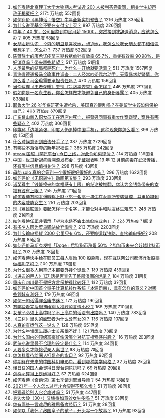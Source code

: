 1. [如何看待北京理工大学大物期末考试近 200 人被判答卷雷同，相关学生却声称无据冤枉？](https://www.zhihu.com/question/443305803) 2174 万热度 552回复
1. [如何评价《黑神话：悟空》牛年全新实机预告？](https://www.zhihu.com/question/443563130) 1216 万热度 335回复
1. [为什么说买基金不要在支付宝上买？](https://www.zhihu.com/question/441456164) 897 万热度 226回复
1. [中年了 40 岁，公司里熬到中层月薪 15000，突然接到被辞退消息，应该怎么办？](https://www.zhihu.com/question/440996574) 805 万热度 98回复
1. [女朋友新认识一个男的明显是喜欢她，想追她，我怎么说我女朋友都不相信说我想多了，怎么办？](https://www.zhihu.com/question/443086749) 737 万热度 522回复
1. [陈薇院士的康希诺疫苗三期数据单针有效率 65.7%，重症有效率 90.98%，是好消息吗？带来哪些希望？](https://www.zhihu.com/question/443526905) 517 万热度 51回复
1. [人类最后的结局都是死亡，为什么一开始就要活着？](https://www.zhihu.com/question/436642795) 513 万热度 1567回复
1. [青海贵德通报马金瑜事件调查：二人经常吵架偶尔动手，无家暴求助警情，你怎么看？马金瑜需要承担责任吗？](https://www.zhihu.com/question/443650338) 470 万热度 156回复
1. [当你放弃《王者荣耀》去玩《决战平安京》会怎样？](https://www.zhihu.com/question/316199342) 446 万热度 297回复
1. [假如你是一名永生者，你会怎样做才能避免自己的身份暴露？](https://www.zhihu.com/question/438453657) 405 万热度 838回复
1. [耶鲁大学 26 岁华裔研究生遭枪杀，美国真的很乱吗？在美留学生该如何保护自己？](https://www.zhihu.com/question/443408828) 403 万热度 370回复
1. [广东佛山新入职女员工在酒店内死亡，报警男同事有重大作案嫌疑，案件有哪些疑点？](https://www.zhihu.com/question/443554590) 402 万热度 306回复
1. [印媒称「边境紧张，印度人仍追捧中国手机」，这种现象你怎么看？](https://www.zhihu.com/question/443444022) 399 万热度 153回复
1. [什么时候意识到应该分手了？](https://www.zhihu.com/question/412551827) 387 万热度 2729回复
1. [有哪些不落俗套的新年祝福语？](https://www.zhihu.com/question/19966576) 385 万热度 242回复
1. [steam 国服（蒸汽平台) 今日上线，对此你如何评价？](https://www.zhihu.com/question/443540417) 314 万热度 188回复
1. [中国 - 世卫新冠病毒溯源发布会：无证据表明 19 年 12 月前病毒在武汉传播，还有哪些信息值得关注？](https://www.zhihu.com/question/443619843) 298 万热度 43回复
1. [母胎 solo 真的会等到一个很好很好很好的人吗？](https://www.zhihu.com/question/424575466) 296 万热度 1622回复
1. [如何评价《无职转生》动画第五集？](https://www.zhihu.com/question/443387908) 293 万热度 233回复
1. [诺奖得主「钱能换来的幸福感有上限」的结论被推翻，你认为金钱能带来的幸福有没有上限？](https://www.zhihu.com/question/443562214) 255 万热度 211回复
1. [如何看待有网友爆料称上财北郊一名高一男生在女厕所安装监控，并用拍摄到的内容威胁女生？](https://www.zhihu.com/question/443475682) 251 万热度 203回复
1. [玩《英雄联盟》要起怎样一个名字，才能让对手和队友终生难忘？](https://www.zhihu.com/question/37962274) 248 万热度 216回复
1. [如何看待任正非表示「华为永远不会出售终端业务」？](https://www.zhihu.com/question/443600424) 223 万热度 71回复
1. [有多少人因为菜鸟驿站放弃淘宝？](https://www.zhihu.com/question/356471609) 213 万热度 2203回复
1. [为什么输电损耗 2000 公里只有 6%，还要修运煤铁路，直接输电多好?](https://www.zhihu.com/question/327986995) 208 万热度 85回复
1. [如何评价马斯克发推「Doge」后狗狗币涨超 50% ？狗狗币未来会超越比特币吗？](https://www.zhihu.com/question/442851294) 202 万热度 78回复
1. [如何看待快手给在职员工每人奖励 100 股股票，现在互联网公司都流行发股票做福利了吗？](https://www.zhihu.com/question/443490419) 200 万热度 75回复
1. [为什么很多人用笔记本都要外接个键盘？](https://www.zhihu.com/question/334473630) 189 万热度 459回复
1. [《进击的巨人》137 话是否宣告了整部漫画的烂尾？](https://www.zhihu.com/question/443578778) 184 万热度 31回复
1. [重庆和四川是不是把方言保护得比较好？](https://www.zhihu.com/question/443533119) 182 万热度 39回复
1. [如何评价中国首个量子计算机操作系统「本源司南」，具有怎样的意义？对哪些领域有利好？](https://www.zhihu.com/question/443493589) 179 万热度 68回复
1. [如何一句话得罪金庸书迷？](https://www.zhihu.com/question/442483397) 172 万热度 190回复
1. [有哪些看完后很想给别人推荐的言情小说？](https://www.zhihu.com/question/381900426) 166 万热度 710回复
1. [女孩子必须上高中吗？不上高中的话没有出路吗？](https://www.zhihu.com/question/441417513) 140 万热度 783回复
1. [《三体》里头的面壁者为什么没有女的？](https://www.zhihu.com/question/442478981) 136 万热度 107回复
1. [人真的有运气这一说么？](https://www.zhihu.com/question/269918175) 128 万热度 651回复
1. [为什么年轻医生跟护士关系很不好？](https://www.zhihu.com/question/441219611) 121 万热度 73回复
1. [为什么国内的顶级富豪好像没哪个对航天探索感兴趣？](https://www.zhihu.com/question/442986606) 116 万热度 203回复
1. [武侠小说里最不合理的设定是什么？](https://www.zhihu.com/question/303573632) 114 万热度 34回复
1. [人要多久才能接受亲人离世？](https://www.zhihu.com/question/429869002) 98 万热度 78回复
1. [你怎样看待绘圈人打复杂的水印？](https://www.zhihu.com/question/378514609) 92 万热度 92回复
1. [你期待在未来的中国科幻电影中，看到哪种美学风格？](https://www.zhihu.com/question/443368466) 82 万热度 25回复
1. [懂日语的国人会觉得日漫台词尴尬吗？](https://www.zhihu.com/question/442484185) 69 万热度 29回复
1. [怎样才算得上是嫁得好？](https://www.zhihu.com/question/356339139) 57 万热度 624回复
1. [如何看待《奇葩说》第七季请刘擎当导师？](https://www.zhihu.com/question/433729395) 54 万热度 78回复
1. [2021 年一个人怎么过年才会显得不那么惨？](https://www.zhihu.com/question/442141795) 51 万热度 98回复
1. [把猫送给别人它会难过吗？](https://www.zhihu.com/question/421510063) 51 万热度 447回复
1. [身边大龄（30+）又嫁得如意的女生多吗？](https://www.zhihu.com/question/440274088) 51 万热度 98回复
1. [你有哪些一言难尽的雅思备考经历？](https://www.zhihu.com/question/333285819) 51 万热度 28回复
1. [如何以「我怀了敌国皇子的孩子」开头写一个故事？](https://www.zhihu.com/question/419646808) 51 万热度 93回复